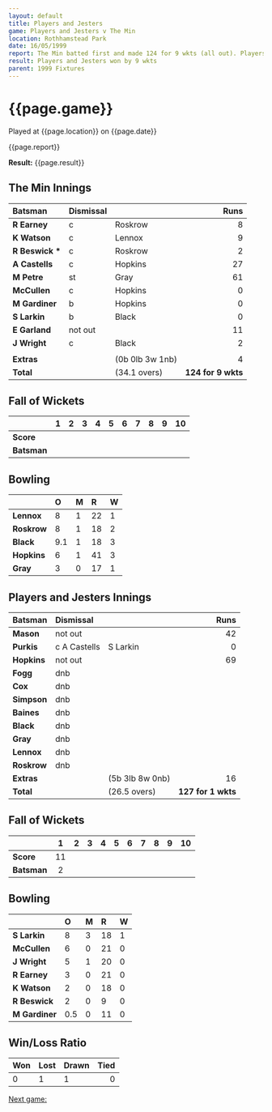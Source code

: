 ```yaml
---
layout: default
title: Players and Jesters
game: Players and Jesters v The Min
location: Rothhamstead Park
date: 16/05/1999
report: The Min batted first and made 124 for 9 wkts (all out). Players and Jesters replied with 127 for 1 wkts 
result: Players and Jesters won by 9 wkts
parent: 1999 Fixtures
---
```


# {{page.game}}

Played at {{page.location}} on {{page.date}}

{{page.report}}

**Result:** {{page.result}}


## The Min Innings

| Batsman | Dismissal |  | Runs |
|:---|:---|---|---:|
| **R Earney** | c | Roskrow | 8 |
| **K Watson** | c | Lennox | 9 |
| **R Beswick &#42;** | c | Roskrow | 2 |
| **A Castells** | c | Hopkins | 27 |
| **M Petre** | st | Gray | 61 |
| **McCullen** | c | Hopkins | 0 |
| **M Gardiner** | b | Hopkins | 0 |
| **S Larkin** | b | Black | 0 |
| **E Garland** | not out |  | 11 |
| **J Wright** | c | Black | 2 |
|  |  |  |  |
| **Extras** | | (0b 0lb 3w 1nb) | 4 |
| **Total** | | (34.1 overs) | **124 for 9 wkts** |

## Fall of Wickets

| | 1 | 2 | 3 | 4 | 5 | 6 | 7 | 8 | 9 | 10 |
|---|:---:|:---:|:---:|:---:|:---:|:---:|:---:|:---:|:---:|:---:|
| **Score** |  |  |  |  |  |  |  |  |  |  |
| **Batsman** |  |  |  |  |  |  |  |  |  |  |

## Bowling

| | O | M | R | W |
|---|:---|:---|:---|:---|
| **Lennox** | 8 | 1 | 22 | 1 |
| **Roskrow** | 8 | 1 | 18 | 2 |
| **Black** | 9.1 | 1 | 18 | 3 |
| **Hopkins** | 6 | 1 | 41 | 3 |
| **Gray** | 3 | 0 | 17 | 1 |

## Players and Jesters Innings

| Batsman | Dismissal |  | Runs |
|:---|:---|---|---:|
| **Mason** | not out |  | 42 |
| **Purkis** | c A Castells | S Larkin | 0 |
| **Hopkins** | not out |  | 69 |
| **Fogg** | dnb |  |  |
| **Cox** | dnb |  |  |
| **Simpson** | dnb |  |  |
| **Baines** | dnb |  |  |
| **Black** | dnb |  |  |
| **Gray** | dnb |  |  |
| **Lennox** | dnb |  |  |
| **Roskrow** | dnb |  |  |
| **Extras** | | (5b 3lb 8w 0nb) | 16 |
| **Total** | | (26.5 overs) | **127 for 1 wkts** |

## Fall of Wickets

| | 1 | 2 | 3 | 4 | 5 | 6 | 7 | 8 | 9 | 10 |
|---|:---:|:---:|:---:|:---:|:---:|:---:|:---:|:---:|:---:|:---:|
| **Score** | 11 |  |  |  |  |  |  |  |  |  |
| **Batsman** | 2 |  |  |  |  |  |  |  |  |  |

## Bowling

| | O | M | R | W |
|---|:---|:---|:---|:---|
| **S Larkin** | 8 | 3 | 18 | 1 |
| **McCullen** | 6 | 0 | 21 | 0 |
| **J Wright** | 5 | 1 | 20 | 0 |
| **R Earney** | 3 | 0 | 21 | 0 |
| **K Watson** | 2 | 0 | 18 | 0 |
| **R Beswick** | 2 | 0 | 9 | 0 |
| **M Gardiner** | 0.5 | 0 | 11 | 0 |

## Win/Loss Ratio

| Won | Lost | Drawn | Tied |
|:---|:---|:---|---:|
| 0 | 1 | 1 | 0 |

[Next game:]({{page.next}})